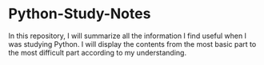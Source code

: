 # Python-Study-Notes
In this repository, I will summarize all the information I find useful when I was studying Python. I will display the contents from the most basic part to the most difficult part according to my understanding.
